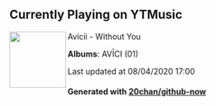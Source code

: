 ## Currently Playing on YTMusic

[<img align="left" width="100" src="https://lh3.googleusercontent.com/3DhB6mnGGpAP1T-rhRDf-snwUJsaEIAShW5DnwkUDcvHJBTT4gLDr9e9owogV10ovveu5-DuoF0E7Wls">](https://music.youtube.com/channel/UCuACQmW04T3v9Mz_1_suFYw)

Avicii - Without You

**Albums**: AVĪCI (01)

Last updated at 08/04/2020 17:00

#### Generated with [20chan/github-now](https://github.com/20chan/github-now)


<!--
**20chan/20chan** is a ✨ _special_ ✨ repository because its `README.md` (this file) appears on your GitHub profile.

Here are some ideas to get you started:

- 🔭 I’m currently working on ...
- 🌱 I’m currently learning ...
- 👯 I’m looking to collaborate on ...
- 🤔 I’m looking for help with ...
- 💬 Ask me about ...
- 📫 How to reach me: ...
- 😄 Pronouns: ...
- ⚡ Fun fact: ...
-->
